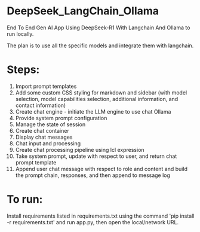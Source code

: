 # DeepSeek_LangChain_Ollama
End To End Gen AI App Using DeepSeek-R1 With Langchain And Ollama to run locally.

The plan is to use all the specific models and integrate them with langchain.

# Steps:
1. Import prompt templates
2. Add some custom CSS styling for markdown and sidebar (with model selection, model capabilities selection, additional information, and contact information)
3. Create chat engine - initiate the LLM engine to use chat Ollama
4. Provide system prompt configuration
5. Manage the state of session
6. Create chat container
7. Display chat messages
8. Chat input and processing
9. Create chat processing pipeline using lcl expression
10. Take system prompt, update with respect to user, and return chat prompt template
11. Append user chat message with respect to role and content and build the prompt chain, responses, and then append to message log

# To run:
Install requirements listed in requirements.txt using the command 'pip install -r requirements.txt' and run app.py, then open the local/network URL.
